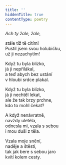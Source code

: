 ```yaml
---
title: ''
hiddenTitle: true
contentType: poetry
---
```


<section>

_Ach ty žale, žale,_

stále tíž tě cítím!  
Pustil jsem svou holubičku,  
už ji nezachytím!

</section>

<section>

Když tu byla blízko,  
já ji nepřilákal,  
a teď abych bez ustání  
v hloubi srdce plakal.

</section>

<section>

Když tu byla blízko,  
já ji nechtěl lekat,  
ale že tak brzy prchne,  
kdo to mohl čekat?

</section>

<section>

A když nenávratně,  
navždy uletěla,  
odnesla mi, vzala s sebou  
i mou duši z těla.

</section>

<section>

Vzala moje snění,  
naděje a štěstí,  
tak jak bere s sebou jaro  
kvítí kolem cesty.

</section>
